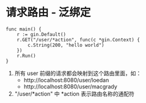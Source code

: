 # 请求路由 - 泛绑定

```$xslt
func main() {
	r := gin.Default()
	r.GET("/user/*action", func(c *gin.Context) {
		c.String(200, "hello world")
	})
	r.Run()
}
```
1. 所有 user 前缀的请求都会映射到这个路由里面，如：
    * http://localhost:8080/user/loedan
    * http://localhost:8080/user/macgrady
2. "/user/*action" 中 *action 表示路由名称的通配符
